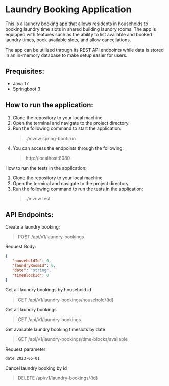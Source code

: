 # Laundry Booking Application

This is a laundry booking app that allows residents in households to booking laundry time slots in shared building laundry rooms.
The app is equipped with features such as the ability to list available and booked laundry times, book available slots, and allow cancellations.

The app can be utilized through its REST API endpoints while data is stored in an in-memory database to make setup easier for users. 

Prequisites:
---------------
- Java 17
- Springboot 3

How to run the application:
---------------------------
1. Clone the repository to your local machine
2. Open the terminal and navigate to the project directory.
3. Run the following command to start the application: 
    > ./mvnw spring-boot:run
4. You can access the endpoints through the following:
    > http://localhost:8080
   
How to run the tests in the application: 
1. Clone the repository to your local machine
2. Open the terminal and navigate to the project directory.
3. Run the following command to run the tests in the application:
   > ./mvnw test

API Endpoints:
----------------
Create a laundry booking:
> POST   /api/v1/laundry-bookings

Request Body:
```json
{
   "householdId": 0,
   "laundryRoomId": 0,
   "date": "string",
   "timeBlockId": 0
}
```
Get all laundry bookings by household id
> GET    /api/v1/laundry-bookings/household/{id}

Get all laundry bookings 
> GET    /api/v1/laundry-bookings

Get available laundry booking timeslots by date
> GET    /api/v1/laundry-bookings/time-blocks/available

Request parameter:
```
date 2023-05-01
```

Cancel laundry booking by id
> DELETE /api/v1/laundry-bookings/{id}

